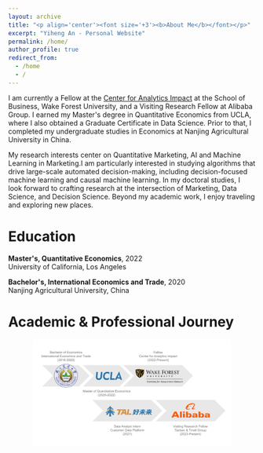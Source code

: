 ```yaml
---
layout: archive
title: "<p align='center'><font size='+3'><b>About Me</b></font></p>"
excerpt: "Yiheng An - Personal Website"
permalink: /home/
author_profile: true
redirect_from:
  - /home
  - /
---
```


I am currently a Fellow at the [Center for Analytics Impact](https://business.wfu.edu/center-for-analytics-impact/) at the School of Business, Wake Forest University, and a Visiting Research Fellow at Alibaba Group. I earned my Master's degree in Quantitative Economics from UCLA, where I also obtained a Graduate Certificate in Data Science. Prior to that, I completed my undergraduate studies in Economics at Nanjing Agricultural University in China.

My research interests center on Quantitative Marketing, AI and Machine Learning in Marketing.I am particularly interested in studying algorithms that drive large-scale automated decision-making, including decision-focused machine learning and causal machine learning. In my doctoral studies, I look forward to crafting research at the intersection of Marketing, Data Science, and Decision Science. Beyond my academic work, I enjoy traveling and exploring new places.

# Education

**Master's, Quantitative Economics**, 2022  
University of California, Los Angeles

**Bachelor's, International Economics and Trade**, 2020  
Nanjing Agricultural University, China


# Academic & Professional Journey

<div align="center">
  <img src='/images/Journey_Yiheng.png' style='width:80%;' >
</div>


<!-- 
My grandfather’s journey to the United States began with the [Bracero program](https://www.labor.ucla.edu/what-we-do/research-tools/the-bracero-program/), which brought him from Mexico to work in the agricultural fields around El Centro, CA. His hard work and determination eventually led to citizenship for himself and his family. My mother, inspired by his example, overcame language barriers and the challenges of being a single mother to earn an A.S degree and open her own daycare center.

Their perseverance and ambition instilled in me a desire to reach for the stars. As a child, I was fascinated by astronomy and spent countless hours gazing at the night sky with my telescope and stargazer’s book. My family’s background in agriculture also influenced my decision to pursue plant science during my undergraduate studies. A research experience at the Boyce Thompson Institute further reinforced my passion for this field.

Now, as the first in my family to pursue a PhD, I am driven by a desire to challenge myself, make the most of the opportunities available to me, and serve as a role model for young Latinx minds. I am grateful for the giants on whose shoulders I stand and strive to honor their legacy through my hard work and dedication.
-->